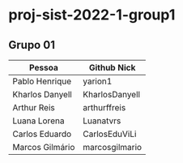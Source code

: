 # proj-sist-2022-1-group1

## Grupo 01

| Pessoa | Github Nick |
|----|----|
| Pablo Henrique | yarion1  |
| Kharlos Danyell | KharlosDanyell  |
| Arthur Reis | arthurffreis  |
| Luana Lorena  | Luanatvrs  |
| Carlos Eduardo  | CarlosEduViLi  |
| Marcos Gilmário  | marcosgilmario  |
